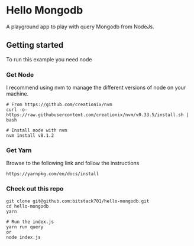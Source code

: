 # Hello Mongodb

A playground app to play with query Mongodb from NodeJs.


## Getting started

To run this example you need node

### Get Node

I recommend using nvm to manage the different versions of node on your machine.

    # From https://github.com/creationix/nvm
    curl -o- https://raw.githubusercontent.com/creationix/nvm/v0.33.5/install.sh | bash
    
    # Install node with nvm
    nvm install v8.1.2
     
### Get Yarn

Browse to the following link and follow the instructions
    
    https://yarnpkg.com/en/docs/install    
    
    
### Check out this repo

    git clone git@github.com:bitstack701/hello-mongodb.git
    cd hello-mongodb
    yarn 
    
    # Run the index.js 
    yarn run query 
    or 
    node index.js    